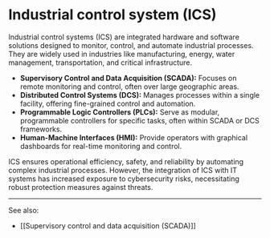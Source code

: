 
# Industrial control system (ICS)

Industrial control systems (ICS) are integrated hardware and software solutions designed to monitor, control, and automate industrial processes. They are widely used in industries like manufacturing, energy, water management, transportation, and critical infrastructure.

- **Supervisory Control and Data Acquisition (SCADA):** Focuses on remote monitoring and control, often over large geographic areas.
- **Distributed Control Systems (DCS):** Manages processes within a single facility, offering fine-grained control and automation.
- **Programmable Logic Controllers (PLCs):** Serve as modular, programmable controllers for specific tasks, often within SCADA or DCS frameworks.
- **Human-Machine Interfaces (HMI):** Provide operators with graphical dashboards for real-time monitoring and control.

ICS ensures operational efficiency, safety, and reliability by automating complex industrial processes. However, the integration of ICS with IT systems has increased exposure to cybersecurity risks, necessitating robust protection measures against threats.

---

See also:

- [[Supervisory control and data acquisition (SCADA)]]